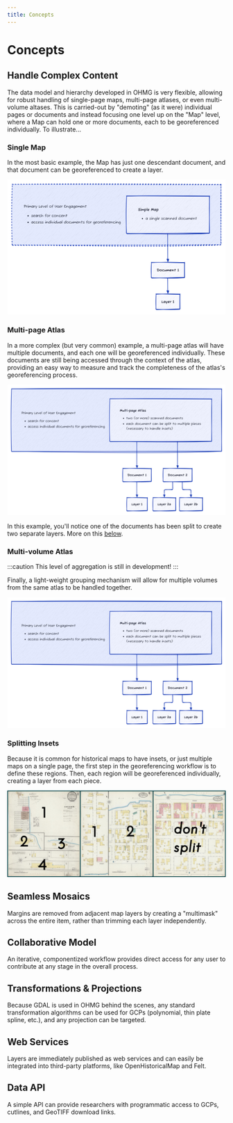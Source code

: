 ```yaml
---
title: Concepts
---
```


# Concepts

## Handle Complex Content

The data model and hierarchy developed in OHMG is very flexible, allowing for robust handling of single-page maps, multi-page atlases, or even multi-volume altases. This is carried-out by "demoting" (as it were) individual pages or documents and instead focusing one level up on the "Map" level, where a Map can hold one or more documents, each to be georeferenced individually. To illustrate...

### Single Map

In the most basic example, the Map has just one descendant document, and that document can be georeferenced to create a layer.

![simple map diagram](../../static/diagrams/content-hierarchy-simple.png)

### Multi-page Atlas

In a more complex (but very common) example, a multi-page atlas will have multiple documents, and each one will be georeferenced individually. These documents are still being accessed through the context of the atlas, providing an easy way to measure and track the completeness of the atlas's georeferencing process.

![simple map diagram](../../static/diagrams/content-hierarchy-multipage-atlas.png)

In this example, you'll notice one of the documents has been split to create two separate layers. More on this [below](#splitting-insets).

### Multi-volume Atlas

:::caution
This level of aggregation is still in development!
:::

Finally, a light-weight grouping mechanism will allow for multiple volumes from the same atlas to be handled together.

![simple map diagram](../../static/diagrams/content-hierarchy-multipage-atlas.png)

### Splitting Insets

Because it is common for historical maps to have insets, or just multiple maps on a single page, the first step in the georeferencing workflow is to define these regions. Then, each region will be georeferenced individually, creating a layer from each piece.

![examples of splitting](../../static/img/split-example-3page-anno.jpg)


## Seamless Mosaics

Margins are removed from adjacent map layers by creating a "multimask" across the entire item, rather than trimming each layer independently.

## Collaborative Model

An iterative, componentized workflow provides direct access for any user to contribute at any stage in the overall process.

## Transformations & Projections

Because GDAL is used in OHMG behind the scenes, any standard transformation algorithms can be used for GCPs (polynomial, thin plate spline, etc.), and any projection can be targeted.

## Web Services

Layers are immediately published as web services and can easily be integrated into third-party platforms, like OpenHistoricalMap and Felt. 

## Data API

A simple API can provide researchers with programmatic access to GCPs, cutlines, and GeoTIFF download links.
